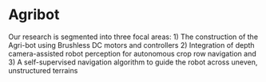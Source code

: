# Agribot
Our research is segmented into three focal areas: 1) The construction of the Agri-bot using Brushless DC motors and controllers 2) Integration of depth camera-assisted robot perception for autonomous crop row navigation and 3) A self-supervised navigation algorithm to guide the robot across uneven, unstructured terrains
